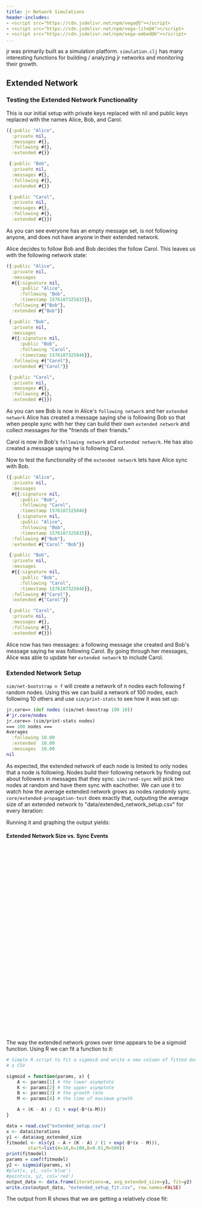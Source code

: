 ```yaml
---
title: jr Network Simulations
header-includes:
- <script src="https://cdn.jsdelivr.net/npm/vega@5"></script>
- <script src="https://cdn.jsdelivr.net/npm/vega-lite@4"></script>
- <script src="https://cdn.jsdelivr.net/npm/vega-embed@6"></script>
...
```


jr was primarily built as a simulation platform. `simulation.clj` has many
interesting functions for building / analyzing jr networks and monitoring
their growth.

## Extended Network

### Testing the Extended Network Functionality

This is our initial setup with private keys replaced with nil and public keys
replaced with the names Alice, Bob, and Carol.

```clojure
({:public "Alice",
  :private nil,
  :messages #{},
  :following #{},
  :extended #{}}

 {:public "Bob",
  :private nil,
  :messages #{},
  :following #{},
  :extended #{}}

 {:public "Carol",
  :private nil,
  :messages #{},
  :following #{},
  :extended #{}})
```

As you can see everyone has an empty message set, is not following anyone,
and does not have anyone in their extended network.

Alice decides to follow Bob and Bob decides the follow Carol. This leaves us
with the following network state:

```clojure
({:public "Alice",
  :private nil,
  :messages
  #{{:signature nil,
     :public "Alice",
     :following "Bob",
     :timestamp 1576107325835}},
  :following #{"Bob"},
  :extended #{"Bob"}}

 {:public "Bob",
  :private nil,
  :messages
  #{{:signature nil,
     :public "Bob",
     :following "Carol",
     :timestamp 1576107325846}},
  :following #{"Carol"},
  :extended #{"Carol"}}

 {:public "Carol",
  :private nil,
  :messages #{},
  :following #{},
  :extended #{}})
```

As you can see Bob is now in Alice's `following network` and her
`extended network` Alice has created a message saying she is following Bob so
that when people sync with her they can build their own `extended network` and
collect messages for the "friends of their friends."

Carol is now in Bob's `following network` and `extended network`. He has also
created a message saying he is following Carol.

Now to test the functionality of the `extended network` lets have Alice sync
with Bob.

```clojure
({:public "Alice",
  :private nil,
  :messages
  #{{:signature nil,
     :public "Bob",
     :following "Carol",
     :timestamp 1576107325846}
    {:signature nil,
     :public "Alice",
     :following "Bob",
     :timestamp 1576107325835}},
  :following #{"Bob"},
  :extended #{"Carol" "Bob"}}

 {:public "Bob",
  :private nil,
  :messages
  #{{:signature nil,
     :public "Bob",
     :following "Carol",
     :timestamp 1576107325846}},
  :following #{"Carol"},
  :extended #{"Carol"}}

 {:public "Carol",
  :private nil,
  :messages #{},
  :following #{},
  :extended #{}})
```

Alice now has two messages: a following message she created and Bob's message
saying he was following Carol. By going through her messages, Alice was able
to update her `extended network` to include Carol.

### Extended Network Setup

`sim/net-bootstrap n f` will create a network of n nodes each following f random
nodes. Using this we can build a network of 100 nodes, each following 10 others
and use `sim/print-stats` to see how it was set up:

```clojure
jr.core=> (def nodes (sim/net-boostrap 100 10))
#'jr.core/nodes
jr.core=> (sim/print-stats nodes)
=== 100 nodes ===
Averages
  :following 10.00
  :extended  10.00
  :messages  10.00
nil
```

As expected, the extended network of each node is limited to only nodes that a
node is following. Nodes build their following network by finding out about
followers in messages that they sync. `sim/rand-sync` will pick two nodes at
random and have them sync with eachother. We can use it to watch how the average
extended network grows as nodes randomly sync. `core/extended-propagation-test`
does exactly that, outputing the average size of an extended network to
"data/extended_network_setup.csv" for every iteration:

Running it and graphing the output yields:

#### Extended Network Size vs. Sync Events

<div id="vis1" style="width: 75%; height: 500px;"></div>
<script type="text/javascript">
    var yourVlSpec = {
        "data": {
            "url": "https://raw.githubusercontent.com/rxt1077/jr/master/data/extended_setup.csv"
        },
        "width": "container",
        "height": "container",
        "mark": "line",
        "encoding": {
            "x": {
                "field": "iterations",
                "type": "quantitative",
                "axis": {"title": "Number of Random Sync Events"}
            },
            "y": {
                "field": "avg_extended_size",
                "type": "quantitative",
                "axis": {"title": "Average Size of Extended Network"}
            }
        }
    };
    vegaEmbed('#vis1', yourVlSpec);
</script>

The way the extended network grows over time appears to be a sigmoid function.
Using R we can fit a function to it:

```R
# Simple R script to fit a sigmoid and write a new column of fitted data to
# a CSV

sigmoid = function(params, x) {
	A <- params[1] # the lower asymptote
	K <- params[2] # the upper asymptote
	B <- params[3] # the growth rate
	M <- params[4] # the time of maximum growth

	A + (K - A) / (1 + exp(-B*(x-M)))
}

data = read.csv("extended_setup.csv")
x <- data$iterations
y1 <- data$avg_extended_size
fitmodel <- nls(y1 ~ A + (K - A) / (1 + exp(-B*(x - M))),
		start=list(A=10,K=100,B=0.01,M=500))
print(fitmodel)
params = coef(fitmodel)
y2 <- sigmoid(params, x)
#plot(x, y1, col='blue')
#points(x, y2, col='red')
output_data <- data.frame(iterations=x, avg_extended_size=y1, fit=y2)
write.csv(output_data, "extended_setup_fit.csv", row.names=FALSE)
```

The output from R shows that we are getting a relatively close fit:

<div id="vis2" style="width: 75%; height: 500px;"></div>
<script type="text/javascript">
    var yourVlSpec = {
        "data": {
            "url": "https://raw.githubusercontent.com/rxt1077/jr/master/data/extended_setup_fit.csv"
        },
        "width": "container",
        "height": "container",
        "mark": "line",
        "encoding": {
            "x": {
                "field": "iterations",
                "type": "quantitative",
                "axis": {"title": "Number of Random Sync Events"}
            },
            "y": {
                "field": "fit",
                "type": "quantitative",
                "axis": {"title": "Average Size of Extended Network"}
            }
        }
    };
    vegaEmbed('#vis2', yourVlSpec);
</script>
